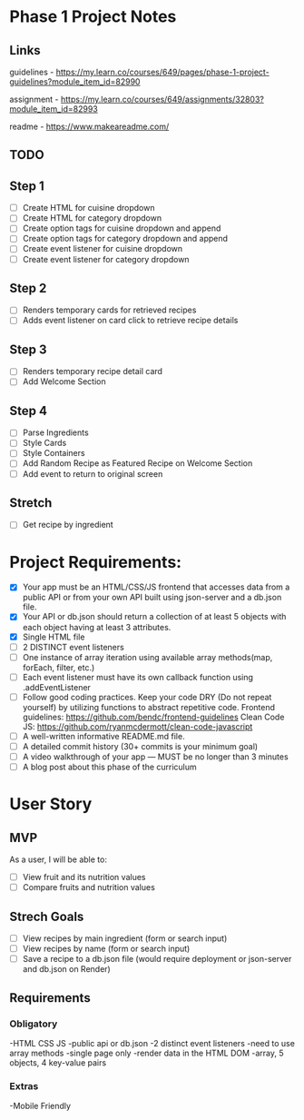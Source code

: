 # Phase 1 Project Notes

## Links

guidelines - https://my.learn.co/courses/649/pages/phase-1-project-guidelines?module_item_id=82990

assignment - https://my.learn.co/courses/649/assignments/32803?module_item_id=82993

readme - https://www.makeareadme.com/

## TODO

## Step 1

- [ ] Create HTML for cuisine dropdown
- [ ] Create HTML for category dropdown
- [ ] Create option tags for cuisine dropdown and append
- [ ] Create option tags for category dropdown and append
- [ ] Create event listener for cuisine dropdown
- [ ] Create event listener for category dropdown

## Step 2

- [ ] Renders temporary cards for retrieved recipes
- [ ] Adds event listener on card click to retrieve recipe details

## Step 3

- [ ] Renders temporary recipe detail card
- [ ] Add Welcome Section

## Step 4

- [ ] Parse Ingredients
- [ ] Style Cards
- [ ] Style Containers
- [ ] Add Random Recipe as Featured Recipe on Welcome Section
- [ ] Add event to return to original screen

## Stretch

- [ ] Get recipe by ingredient

# Project Requirements:

- [x] Your app must be an HTML/CSS/JS frontend that accesses data from a public API or from your own API built using json-server and a db.json file.
- [x] Your API or db.json should return a collection of at least 5 objects with each object having at least 3 attributes.
- [x] Single HTML file
- [ ] 2 DISTINCT event listeners
- [ ] One instance of array iteration using available array methods(map, forEach, filter, etc.)
- [ ] Each event listener must have its own callback function using .addEventListener
- [ ] Follow good coding practices. Keep your code DRY (Do not repeat yourself) by utilizing functions to abstract repetitive code.
      Frontend guidelines: https://github.com/bendc/frontend-guidelines
      Clean Code JS: https://github.com/ryanmcdermott/clean-code-javascript
- [ ] A well-written informative README.md file.
- [ ] A detailed commit history (30+ commits is your minimum goal)
- [ ] A video walkthrough of your app — MUST be no longer than 3 minutes
- [ ] A blog post about this phase of the curriculum

# User Story

## MVP

As a user, I will be able to:

- [ ] View fruit and its nutrition values
- [ ] Compare fruits and nutrition values

## Strech Goals

- [ ] View recipes by main ingredient (form or search input)
- [ ] View recipes by name (form or search input)
- [ ] Save a recipe to a db.json file (would require deployment or json-server and db.json on Render)

## Requirements

### Obligatory

-HTML CSS JS
-public api or db.json
-2 distinct event listeners
-need to use array methods
-single page only
-render data in the HTML DOM
-array, 5 objects, 4 key-value pairs

### Extras

-Mobile Friendly
